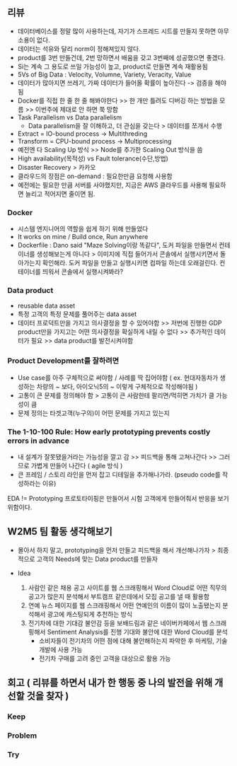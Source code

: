 ## 리뷰
- 데이터베이스를 정말 많이 사용하는데, 자기가 스프레드 시트를 만들지 못하면 아무 소용이 없다.
- 데이터는 석유와 달리 norm이 정해져있지 않다.
- product를 3번 만들건데, 2번 망하면서 배움을 갖고 3번째에 성공했으면 좋겠다.
- Si는 계속 그 용도로 쓰일 가능성이 높고, product로 만들면 계속 재활용됨
- 5Vs of Big Data : Velocity, Volumne, Variety, Veracity, Value
- 데이터가 많아지면 쓰레기, 가짜 데이터가 들어올 확률이 높아진다 -> 검증을 해야됨
- Docker를 직접 한 줄 한 줄 해봐야한다 >> 한 개만 틀려도 디버깅 하는 방법을 모름 >> 이번주에 제대로 안 하면 쭉 망함
- Task Parallelism vs Data parallelism
  - Data parallelism을 잘 이해하고, 더 관심을 갖는다 > 데이터를 쪼개서 수행
- Extract = IO-bound process -> Multithreding
- Transform = CPU-bound process -> Multiprocessing
- 예전엔 다 Scaling Up 방식 >> Node를 추가한 Scaling Out 방식을 씀
- High availability(목적성) vs Fault tolerance(수단,방법)
- Disaster Recovery > 카카오
- 클라우드의 장점은 on-demand : 필요한만큼 요청해 사용함
- 예전에는 필요한 만큼 서버를 사야했지만, 지금은 AWS 클라우드를 사용해 필요하면 늘리고 적어지면 줄이면 됨.

### Docker
- 시스템 엔지니어의 역할을 쉽게 하기 위해 만들었다
- It works on mine / Build once, Run anywhere
- Dockerfile : Dano said "Maze Solving이랑 똑같다", 도커 파일을 만들면서 컨테이너를 생성해보는게 아니다 > 이미지에 직접 들어가서 콘솔에서 실행시키면서 돌아가는지 확인해라. 도커 파일을 만들고 실행시키면 컴파일 하는데 오래걸린다. 컨테이너를 띄워서 콘솔에서 실행시켜봐라?

### Data product
- reusable data asset
- 특정 고객의 특정 문제를 풀어주는 data asset
- 데이터 프로덕트만을 가지고 의사결정을 할 수 있어야함 >> 저번에 진행한 GDP product만을 가지고는 어떤 의사결정을 확실하게 내릴 수 없다 >> 추가적인 데이터가 필요 >> data product를 발전시켜야함

### Product Development를 잘하려면
- Use case를 아주 구체적으로 써야함 / 사례를 딱 집어야함 ( ex. 현대자동차가 생성하는 차량의 ~ 보다, 아이오닉5의 ~ 이렇게 구체적으로 작성해야됨 )
- 고통이 큰 문제를 정의해야 함 > 고통이 큰 사람한테 팔리면/먹히면 가치가 클 가능성이 큼
- 문제 정의는 타겟고객(누구의)이 어떤 문제를 가지고 있는지

### The 1-10-100 Rule: How early prototyping prevents costly errors in advance
- 내 설계가 잘못됐을거라는 가능성을 깔고 감 >> 피드백을 통해 고쳐나간다 >> 그러므로 가볍게 만들어 나간다 ( agile 방식 )
- 큰 프레임 / 스토리 라인을 먼저 잡고 디테일을 추가해나가라. (pseudo code를 작성하라는 이유)

EDA != Prototyping
프로토타이핑은 만들어서 시험 고객에게 만들어줘서 반응을 보기 위함이다.

## W2M5 팀 활동 생각해보기
- 몰아서 하지 말고, prototyping을 먼저 만들고 피드백을 해서 개선해나가자 > 최종적으로 고객의 Needs에 맞는 Data product를 만들자

- Idea
  1. 사람인 같은 채용 공고 사이트를 웹 스크래핑해서 Word Cloud로 어떤 직무의 공고가 많은지 분석해서 부트캠프 같은데에서 모집 공고를 낼 때 활용함
  2. 연예 뉴스 페이지를 웹 스크래핑해서 어떤 연예인의 이름이 많이 노출됐는지 분석해서 광고에 캐스팅되게 추천하는 방식
  3. 전기차에 대한 기대감 불안감 등을 보배드림과 같은 네이버카페에서 웹 스크래핑해서 Sentiment Analysis를 진행 기대와 불안에 대한 Word Cloud를 분석
     - 소비자들이 전기차의 어떤 점에 대해 불안해하는지 파악한 후 마케팅, 기술 개발에 사용 가능
     - 전기차 구매를 고려 중인 고객을 대상으로 활용 가능


## 회고 ( 리뷰를 하면서 내가 한 행동 중 나의 발전을 위해 개선할 것을 찾자 )

  
### Keep


### Problem


### Try
